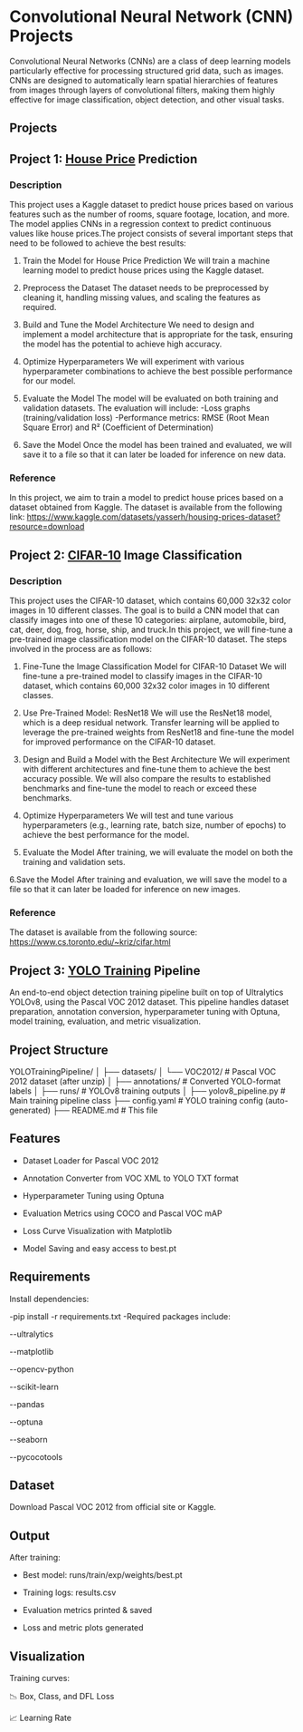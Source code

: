 # Convolutional Neural Network (CNN) Projects
Convolutional Neural Networks (CNNs) are a class of deep learning models particularly effective for processing structured grid data, such as images. CNNs are designed to automatically learn spatial hierarchies of features from images through layers of convolutional filters, making them highly effective for image classification, object detection, and other visual tasks.


## Projects
## Project 1: [House Price](https://github.com/elenshahbazyan/CNN/blob/main/House%20Price%20Prediction/House%20(1).ipynb) Prediction 
### Description
This project uses a Kaggle dataset to predict house prices based on various features such as the number of rooms, square footage, location, and more. The model applies CNNs in a regression context to predict continuous values like house prices.The project consists of several important steps that need to be followed to achieve the best results:

1. Train the Model for House Price Prediction
We will train a machine learning model to predict house prices using the Kaggle dataset.

2. Preprocess the Dataset
The dataset needs to be preprocessed by cleaning it, handling missing values, and scaling the features as required.

3. Build and Tune the Model Architecture
We need to design and implement a model architecture that is appropriate for the task, ensuring the model has the potential to achieve high accuracy.

4. Optimize Hyperparameters
We will experiment with various hyperparameter combinations to achieve the best possible performance for our model.

5. Evaluate the Model
The model will be evaluated on both training and validation datasets. The evaluation will include:
-Loss graphs (training/validation loss)
-Performance metrics: RMSE (Root Mean Square Error) and R² (Coefficient of Determination)

6. Save the Model
Once the model has been trained and evaluated, we will save it to a file so that it can later be loaded for inference on new data.

### Reference
In this project, we aim to train a model to predict house prices based on a dataset obtained from Kaggle. The dataset is available from the following link: https://www.kaggle.com/datasets/yasserh/housing-prices-dataset?resource=download


## Project 2: [CIFAR-10](https://github.com/elenshahbazyan/CNN/blob/main/CIFAR10/CIFAR10.ipynb) Image Classification
### Description
This project uses the CIFAR-10 dataset, which contains 60,000 32x32 color images in 10 different classes. The goal is to build a CNN model that can classify images into one of these 10 categories: airplane, automobile, bird, cat, deer, dog, frog, horse, ship, and truck.In this project, we will fine-tune a pre-trained image classification model on the CIFAR-10 dataset. The steps involved in the process are as follows:

1. Fine-Tune the Image Classification Model for CIFAR-10 Dataset
We will fine-tune a pre-trained model to classify images in the CIFAR-10 dataset, which contains 60,000 32x32 color images in 10 different classes.

2. Use Pre-Trained Model: ResNet18
We will use the ResNet18 model, which is a deep residual network. Transfer learning will be applied to leverage the pre-trained weights from ResNet18 and fine-tune the model for improved performance on the CIFAR-10 dataset.

3. Design and Build a Model with the Best Architecture
We will experiment with different architectures and fine-tune them to achieve the best accuracy possible. We will also compare the results to established benchmarks and fine-tune the model to reach or exceed these benchmarks.

4. Optimize Hyperparameters
We will test and tune various hyperparameters (e.g., learning rate, batch size, number of epochs) to achieve the best performance for the model.

5. Evaluate the Model
After training, we will evaluate the model on both the training and validation sets.

6.Save the Model
After training and evaluation, we will save the model to a file so that it can later be loaded for inference on new images.

### Reference
The dataset is available from the following source: https://www.cs.toronto.edu/~kriz/cifar.html
## Project 3: [YOLO Training](https://github.com/elenshahbazyan/CNN/blob/main/CIFAR10/CIFAR10.ipynb) Pipeline

An end-to-end object detection training pipeline built on top of Ultralytics YOLOv8, using the Pascal VOC 2012 dataset. This pipeline handles dataset preparation, annotation conversion, hyperparameter tuning with Optuna, model training, evaluation, and metric visualization.

## Project Structure

YOLOTrainingPipeline/
│
├── datasets/
│   └── VOC2012/           # Pascal VOC 2012 dataset (after unzip)
│
├── annotations/           # Converted YOLO-format labels
│
├── runs/                  # YOLOv8 training outputs
│
├── yolov8_pipeline.py     # Main training pipeline class
├── config.yaml            # YOLO training config (auto-generated)
├── README.md              # This file
## Features
- Dataset Loader for Pascal VOC 2012

- Annotation Converter from VOC XML to YOLO TXT format

- Hyperparameter Tuning using Optuna

- Evaluation Metrics using COCO and Pascal VOC mAP

- Loss Curve Visualization with Matplotlib

- Model Saving and easy access to best.pt

## Requirements
Install dependencies:

-pip install -r requirements.txt
-Required packages include:

--ultralytics

--matplotlib

--opencv-python

--scikit-learn

--pandas

--optuna

--seaborn

--pycocotools

## Dataset
Download Pascal VOC 2012 from official site or Kaggle.

## Output
After training:

- Best model: runs/train/exp/weights/best.pt

- Training logs: results.csv

- Evaluation metrics printed & saved

- Loss and metric plots generated



## Visualization
Training curves:

📉 Box, Class, and DFL Loss

📈 Learning Rate


